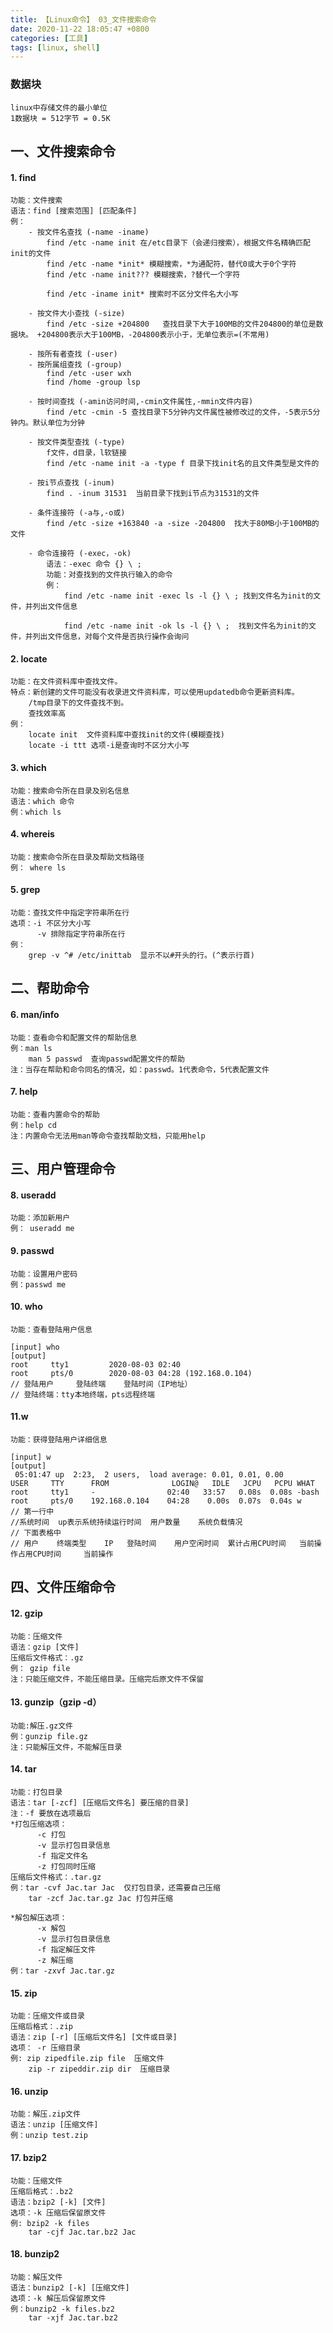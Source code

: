 ```yaml
---
title: 【Linux命令】 03_文件搜索命令
date: 2020-11-22 18:05:47 +0800
categories: [工具]
tags: [linux, shell]
---
```

### 数据块
    linux中存储文件的最小单位
    1数据块 = 512字节 = 0.5K
## 一、文件搜索命令    
#### 1. find
    功能：文件搜索
    语法：find [搜索范围] [匹配条件]
    例：
        - 按文件名查找 (-name -iname)
            find /etc -name init 在/etc目录下（会递归搜索），根据文件名精确匹配init的文件
            find /etc -name *init* 模糊搜索，*为通配符，替代0或大于0个字符
            find /etc -name init??? 模糊搜索，?替代一个字符
            
            find /etc -iname init* 搜索时不区分文件名大小写
            
        - 按文件大小查找 (-size)
            find /etc -size +204800   查找目录下大于100MB的文件204800的单位是数据块。 +204800表示大于100MB，-204800表示小于，无单位表示=(不常用)
        
        - 按所有者查找 (-user)
        - 按所属组查找 (-group)
            find /etc -user wxh
            find /home -group lsp
            
        - 按时间查找 (-amin访问时间,-cmin文件属性,-mmin文件内容)
            find /etc -cmin -5 查找目录下5分钟内文件属性被修改过的文件，-5表示5分钟内。默认单位为分钟
        
        - 按文件类型查找 (-type)
            f文件，d目录，l软链接
            find /etc -name init -a -type f 目录下找init名的且文件类型是文件的
        
        - 按i节点查找 (-inum)
            find . -inum 31531  当前目录下找到i节点为31531的文件
        
        - 条件连接符 (-a与,-o或)
            find /etc -size +163840 -a -size -204800  找大于80MB小于100MB的文件
        
        - 命令连接符 (-exec，-ok)
            语法：-exec 命令 {} \ ;
            功能：对查找到的文件执行输入的命令
            例：
                find /etc -name init -exec ls -l {} \ ; 找到文件名为init的文件，并列出文件信息
                
                find /etc -name init -ok ls -l {} \ ;  找到文件名为init的文件，并列出文件信息，对每个文件是否执行操作会询问


#### 2. locate
    功能：在文件资料库中查找文件。
    特点：新创建的文件可能没有收录进文件资料库，可以使用updatedb命令更新资料库。
        /tmp目录下的文件查找不到。
        查找效率高
    例：
        locate init  文件资料库中查找init的文件(模糊查找)
        locate -i ttt 选项-i是查询时不区分大小写
        
#### 3. which 
    功能：搜索命令所在目录及别名信息
    语法：which 命令
    例：which ls

#### 4. whereis 
    功能：搜索命令所在目录及帮助文档路径
    例： where ls
    
#### 5. grep
    功能：查找文件中指定字符串所在行
    选项：-i 不区分大小写
          -v 排除指定字符串所在行
    例：
        grep -v ^# /etc/inittab  显示不以#开头的行。(^表示行首)
    
## 二、帮助命令    
#### 6. man/info
    功能：查看命令和配置文件的帮助信息
    例：man ls
        man 5 passwd  查询passwd配置文件的帮助
    注：当存在帮助和命令同名的情况，如：passwd。1代表命令，5代表配置文件
    
#### 7. help
    功能：查看内置命令的帮助
    例：help cd
    注：内置命令无法用man等命令查找帮助文档，只能用help
## 三、用户管理命令
#### 8. useradd
    功能：添加新用户
    例： useradd me
#### 9. passwd
    功能：设置用户密码
    例：passwd me
#### 10. who
    功能：查看登陆用户信息
```
[input] who
[output]
root     tty1         2020-08-03 02:40
root     pts/0        2020-08-03 04:28 (192.168.0.104)
// 登陆用户     登陆终端    登陆时间（IP地址）
// 登陆终端：tty本地终端，pts远程终端 
```

#### 11.w
    功能：获得登陆用户详细信息
```
[input] w
[output]
 05:01:47 up  2:23,  2 users,  load average: 0.01, 0.01, 0.00
USER     TTY      FROM              LOGIN@   IDLE   JCPU   PCPU WHAT
root     tty1     -                02:40   33:57   0.08s  0.08s -bash
root     pts/0    192.168.0.104    04:28    0.00s  0.07s  0.04s w
// 第一行中
//系统时间  up表示系统持续运行时间  用户数量    系统负载情况
// 下面表格中
// 用户    终端类型    IP   登陆时间    用户空闲时间  累计占用CPU时间   当前操作占用CPU时间     当前操作
```

## 四、文件压缩命令
#### 12. gzip
    功能：压缩文件
    语法：gzip [文件]
    压缩后文件格式：.gz
    例： gzip file
    注：只能压缩文件，不能压缩目录。压缩完后原文件不保留
#### 13. gunzip（gzip -d）
    功能:解压.gz文件
    例：gunzip file.gz
    注：只能解压文件，不能解压目录
#### 14. tar
    功能：打包目录
    语法：tar [-zcf] [压缩后文件名] 要压缩的目录]
    注：-f 要放在选项最后
    *打包压缩选项：
          -c 打包
          -v 显示打包目录信息
          -f 指定文件名
          -z 打包同时压缩
    压缩后文件格式：.tar.gz
    例：tar -cvf Jac.tar Jac  仅打包目录，还需要自己压缩
        tar -zcf Jac.tar.gz Jac 打包并压缩
    
    *解包解压选项：
          -x 解包
          -v 显示打包目录信息
          -f 指定解压文件
          -z 解压缩
    例：tar -zxvf Jac.tar.gz

#### 15. zip
    功能：压缩文件或目录
    压缩后格式：.zip
    语法：zip [-r] [压缩后文件名] [文件或目录]
    选项： -r 压缩目录
    例: zip zipedfile.zip file  压缩文件
        zip -r zipeddir.zip dir  压缩目录
#### 16. unzip
    功能：解压.zip文件
    语法：unzip [压缩文件]
    例：unzip test.zip
    
#### 17. bzip2
    功能：压缩文件
    压缩后格式：.bz2
    语法：bzip2 [-k] [文件]
    选项：-k 压缩后保留原文件
    例: bzip2 -k files
        tar -cjf Jac.tar.bz2 Jac
#### 18. bunzip2
    功能：解压文件
    语法：bunzip2 [-k] [压缩文件]
    选项：-k 解压后保留原文件
    例：bunzip2 -k files.bz2
        tar -xjf Jac.tar.bz2
